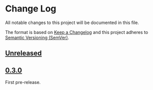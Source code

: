 # Change Log
All notable changes to this project will be documented in this file.

The format is based on [Keep a Changelog](http://keepachangelog.com/en/1.0.0/)
and this project adheres to [Semantic Versioning (SemVer)](http://semver.org/).

## [Unreleased]

## [0.3.0]

First pre-release.


[Unreleased]: https://github.com/aposin/gem/tree/main
[0.3.0]: https://github.com/aposin/gem/releases/tag/v0.3.0
